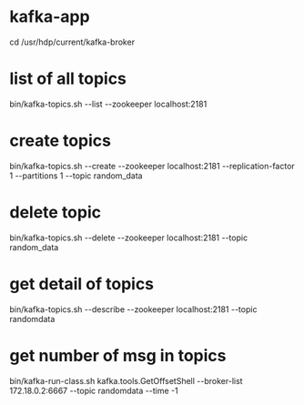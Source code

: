 # kafka-app

cd /usr/hdp/current/kafka-broker

# list of all topics
bin/kafka-topics.sh --list --zookeeper localhost:2181

# create topics
bin/kafka-topics.sh --create --zookeeper localhost:2181 --replication-factor 1 --partitions 1 --topic random_data

# delete topic
bin/kafka-topics.sh --delete --zookeeper localhost:2181 --topic random_data

# get detail of topics
bin/kafka-topics.sh --describe --zookeeper localhost:2181 --topic randomdata

# get number of msg in topics
bin/kafka-run-class.sh kafka.tools.GetOffsetShell --broker-list 172.18.0.2:6667 --topic randomdata --time -1








